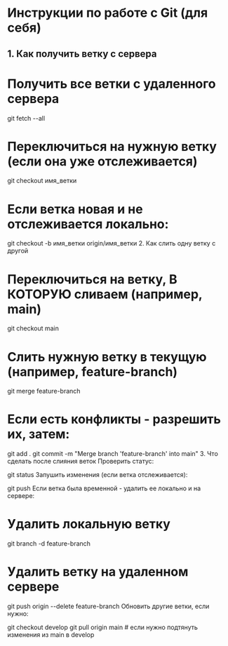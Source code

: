 # Инструкции по работе с Git (для себя)

## 1. Как получить ветку с сервера

# Получить все ветки с удаленного сервера
git fetch --all

# Переключиться на нужную ветку (если она уже отслеживается)
git checkout имя_ветки

# Если ветка новая и не отслеживается локально:
git checkout -b имя_ветки origin/имя_ветки
2. Как слить одну ветку с другой

# Переключиться на ветку, В КОТОРУЮ сливаем (например, main)
git checkout main

# Слить нужную ветку в текущую (например, feature-branch)
git merge feature-branch

# Если есть конфликты - разрешить их, затем:
git add .
git commit -m "Merge branch 'feature-branch' into main"
3. Что сделать после слияния веток
Проверить статус:

git status
Запушить изменения (если ветка отслеживается):

git push
Если ветка была временной - удалить ее локально и на сервере:

# Удалить локальную ветку
git branch -d feature-branch

# Удалить ветку на удаленном сервере
git push origin --delete feature-branch
Обновить другие ветки, если нужно:

git checkout develop
git pull origin main  # если нужно подтянуть изменения из main в develop